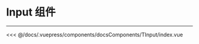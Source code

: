 # Input 组件

---

<common-code-format>
  <docsComponents-TInput-index slot="source"></docsComponents-TInput-index>
  <<< @/docs/.vuepress/components/docsComponents/TInput/index.vue
</common-code-format>
